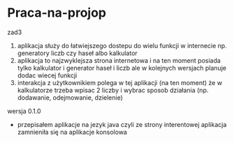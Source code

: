 # Praca-na-projop
zad3


1. aplikacja służy do łatwiejszego dostepu do wielu funkcji w internecie np. generatory liczb czy haseł albo kalkulator
2. aplikacja to najzwyklejsza strona internetowa i  na ten moment posiada tylko kalkulator i generator haseł i liczb  ale w kolejnych wersjach planuje dodac wiecej funkcji
3. interakcja z użytkownikiem polega w tej aplikacji (na ten moment) że  w kalkulatorze trzeba wpisac 2 liczby i wybrac sposob działania (np. dodawanie, odejmowanie, dzielenie)



wersja 0.1.0
- przepisałem aplikacje na jezyk java czyli ze strony interentowej aplikacja zamnieniła się na aplikacje konsolowa
  
